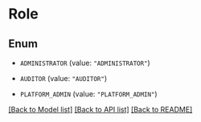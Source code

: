 # Role

## Enum


* `ADMINISTRATOR` (value: `"ADMINISTRATOR"`)

* `AUDITOR` (value: `"AUDITOR"`)

* `PLATFORM_ADMIN` (value: `"PLATFORM_ADMIN"`)


[[Back to Model list]](../README.md#documentation-for-models) [[Back to API list]](../README.md#documentation-for-api-endpoints) [[Back to README]](../README.md)


